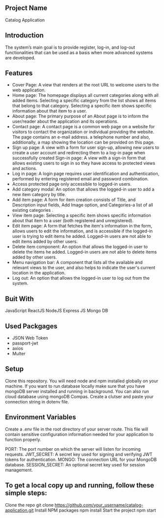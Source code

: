 ## Project Name

Catalog Application

## Introduction

The system’s main goal is to provide register, log-in, and log-out functionalities that can be used as a
basis when more advanced systems are developed.

## Features

- Cover Page: A view that renders at the root URL to welcome users to the web application.
- Home page: The homepage displays all current categories along with all added items.
Selecting a specific category from the list shows all items that belong to that category.
Selecting a specific item shows specific information about that item to a user.
-  About page: The primary purpose of an About page is to inform the user/reader about the
application and its operations.
- Contact page: A contact page is a common web page on a website for visitors to contact the
organization or individual providing the website. The page contains an e-mail address. a
telephone number and also, additionally, a map showing the location can be provided on this
page.
- Sign up page: A view with a form for user sign-up, allowing new users to create a user account
and redirecting them to a log-in page when successfully created Sign-in page: A view with a
sign-in form that allows existing users to sign in so they have access to protected views and
actions.
-  Log in page: A login page requires user identification and authentication, performed by
entering registered email and password combination.
-  Access protected page only accessible to logged-in users.
-  Add category modal: An option that allows the logged-in user to add a new item category by
title.
-  Add item page: A form for item creation consists of Title, and Description input fields, Add
Image option, and Categories-a list of all existing categories .
-  View item page: Selecting a specific item shows specific information about that item to a user
(both registered and unregistered).
-  Edit item page: A form that fetches the item's information in the form, allows users to edit the
information, and is accessible if the logged-in user is trying to edit items he added. Logged-in
users are not able to edit items added by other users.
-  Delete item component: An option that allows the logged-in user to delete the items he
added. Logged-in users are not able to delete items added by other users.
-  Menu navigation bar: A component that lists all the available and relevant views to the user,
and also helps to indicate the user's current location in the application.
-  Log out: An option that allows the logged-in user to log out from the system.

## Buit With

JavaScript
ReactJS
NodeJS
Express JS
Mongo DB

## Used Packgages

- JSON Web Token
- passport-jwt
- axios
- Multer

## Setup

Clone this repository. You will need node and npm installed globally on your machine. If you want to run database locally make sure that you have mongoDB server installed and running in background. You can also run cloud database using mongoDB Compas. Create a clutser and paste your connection string in dotenv file.


## Environment Variables

Create a .env file in the root directory of your server route. This file will contain sensitive configuration information needed for your application to function properly.

PORT: The port number on which the server will listen for incoming requests. 
JWT_SECRET: A secret key used for signing and verifying JWT tokens for authentication. 
MONGO: The connection URL for your MongoDB database. 
SESSION_SECRET: An optional secret key used for session management.

## To get a local copy up and running, follow these simple steps:

Clone the repo git clone https://github.com/your_username/catalog-application.git Install NPM packages npm install Start the project npm start